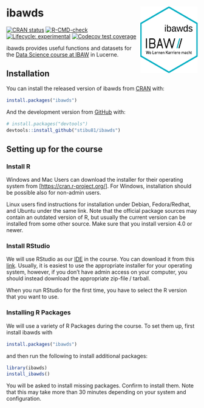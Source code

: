
<!-- README.md is generated from README.Rmd. Please edit that file -->

# ibawds <img src="man/figures/ibawds_logo.png" align="right" height="175" />

<!-- badges: start -->

[![CRAN
status](https://www.r-pkg.org/badges/version/ibawds)](https://CRAN.R-project.org/package=ibawds)
[![R-CMD-check](https://github.com/stibu81/ibawds/workflows/R-CMD-check/badge.svg)](https://github.com/stibu81/ibawds/actions)
[![Lifecycle:
experimental](https://img.shields.io/badge/lifecycle-experimental-orange.svg)](https://lifecycle.r-lib.org/articles/stages.html#experimental)
[![Codecov test
coverage](https://codecov.io/gh/stibu81/ibawds/branch/master/graph/badge.svg)](https://codecov.io/gh/stibu81/ibawds?branch=master)
<!-- badges: end -->

ibawds provides useful functions and datasets for the [Data Science
course at
IBAW](https://ibaw.ch/bildungsangebote/informatik/data-science/) in
Lucerne.

## Installation

You can install the released version of ibawds from
[CRAN](https://cran.r-project.org/package=ibawds) with:

``` r
install.packages("ibawds")
```

And the development version from [GitHub](https://github.com/) with:

``` r
# install.packages("devtools")
devtools::install_github("stibu81/ibawds")
```

## Setting up for the course

### Install R

Windows and Mac Users can download the installer for their operating
system from \[<https://cran.r-project.org/>\]. For Windows, installation
should be possible also for non-admin users.

Linux users find instructions for installation under Debian,
Fedora/Redhat, and Ubuntu under the same link. Note that the official
package sources may contain an outdated version of R, but usually the
current version can be installed from some other source. Make sure that
you install version 4.0 or newer.

### Install RStudio

We will use RStudio as our
[IDE](https://en.wikipedia.org/wiki/Integrated_development_environment)
in the course. You can download it from this
[link](https://www.rstudio.com/products/rstudio/download/#download).
Usually, it is easiest to use the appropriate installer for your
operating system, however, if you don’t have admin access on your
computer, you should instead download the appropriate zip-file /
tarball.

When you run RStudio for the first time, you have to select the R
version that you want to use.

### Installing R Packages

We will use a variety of R Packages during the course. To set them up,
first install ibawds with

``` r
install.packages("ibawds")
```

and then run the following to install additional packages:

``` r
library(ibawds)
install_ibawds()
```

You will be asked to install missing packages. Confirm to install them.
Note that this may take more than 30 minutes depending on your system
and configuration.
